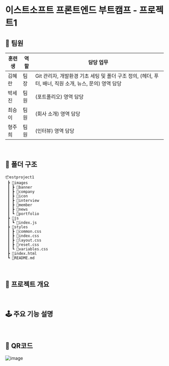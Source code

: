 # 이스트소프트 프론트엔드 부트캠프 - 프로젝트1

## 🌟 팀원
| 훈련생  | 역할 | 담당 업무 |
|--------|--------|--------|
| 김혜란  | 팀장 | Git 관리자, 개발환경 기초 세팅 및 폴더 구조 정의, (헤더, 푸터, 배너, 직원 소개, 뉴스, 문의) 영역 담당  |
| 박세진  | 팀원 | (포트폴리오) 영역 담당 |
| 최승이  | 팀원 | (회사 소개) 영역 담당 |
| 형주희  | 팀원 | (인터뷰) 영역 담당 |
<br/>

## 📁 폴더 구조

```
📦estproject1
 ┣ 📂images
 ┃ ┣ 📂banner
 ┃ ┣ 📂company
 ┃ ┣ 📂icon
 ┃ ┣ 📂interview
 ┃ ┣ 📂member
 ┃ ┣ 📂news
 ┃ ┗ 📂portfolio
 ┣ 📂js
 ┃ ┗ 📜index.js
 ┣ 📂styles
 ┃ ┣ 📜common.css
 ┃ ┣ 📜index.css
 ┃ ┣ 📜layout.css
 ┃ ┣ 📜reset.css
 ┃ ┗ 📜variables.css
 ┣ 📜index.html
 ┗ 📜README.md
```
<br/>

## 📒 프로젝트 개요
<br/>

## 🕹️ 주요 기능 설명
<br/>

## 📱 QR코드
![image](https://github.com/user-attachments/assets/afdae05f-f527-4886-a55c-539ce4d9ed4b)
